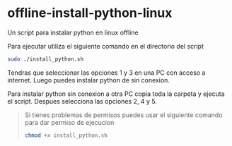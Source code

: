 # offline-install-python-linux
 Un script para instalar python en linux offline

Para ejecutar utiliza el siguiente comando en el directorio del script

```bash
sudo ./install_python.sh
```

Tendras que seleccionar las opciones 1 y 3 en una PC con acceso a internet. Luego puedes instalar python de sin conexion.

Para instalar python sin conexion a otra PC copia toda la carpeta y ejecuta el script.
Despues selecciona las opciones 2, 4 y 5.

> Si tienes problemas de permisos puedes usar el siguiente comando para dar permiso de ejecucion
> 
> ```bash
> chmod +x install_python.sh
> ```
